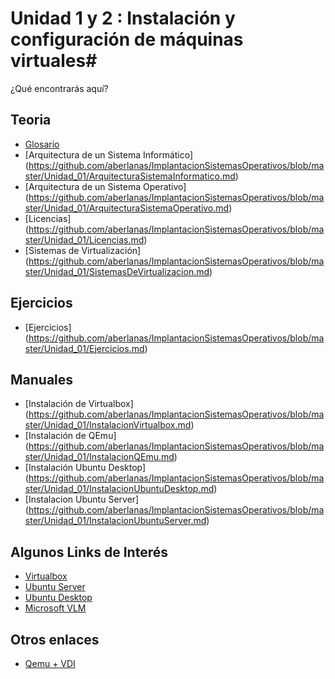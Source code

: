 # Unidad 1 y 2 : Instalación y configuración de máquinas virtuales#

¿Qué encontrarás aquí?

## Teoria

* [Glosario](https://github.com/aberlanas/ImplantacionSistemasOperativos/blob/master/Unidad_01/Glosario.md)
* [Arquitectura de un Sistema Informático] (https://github.com/aberlanas/ImplantacionSistemasOperativos/blob/master/Unidad_01/ArquitecturaSistemaInformatico.md)
* [Arquitectura de un Sistema Operativo] (https://github.com/aberlanas/ImplantacionSistemasOperativos/blob/master/Unidad_01/ArquitecturaSistemaOperativo.md)
* [Licencias] (https://github.com/aberlanas/ImplantacionSistemasOperativos/blob/master/Unidad_01/Licencias.md)
* [Sistemas de Virtualización] (https://github.com/aberlanas/ImplantacionSistemasOperativos/blob/master/Unidad_01/SistemasDeVirtualizacion.md)

## Ejercicios

* [Ejercicios] (https://github.com/aberlanas/ImplantacionSistemasOperativos/blob/master/Unidad_01/Ejercicios.md)

## Manuales

* [Instalación de Virtualbox] (https://github.com/aberlanas/ImplantacionSistemasOperativos/blob/master/Unidad_01/InstalacionVirtualbox.md)
* [Instalación de QEmu] (https://github.com/aberlanas/ImplantacionSistemasOperativos/blob/master/Unidad_01/InstalacionQEmu.md)
* [Instalación Ubuntu Desktop] (https://github.com/aberlanas/ImplantacionSistemasOperativos/blob/master/Unidad_01/InstalacionUbuntuDesktop.md)
* [Instalacion Ubuntu Server] (https://github.com/aberlanas/ImplantacionSistemasOperativos/blob/master/Unidad_01/InstalacionUbuntuServer.md)

## Algunos Links de Interés ##
* [Virtualbox](https://www.virtualbox.org/)
* [Ubuntu Server](http://www.ubuntu.com/server)
* [Ubuntu Desktop](http://www.ubuntu.com/desktop)
* [Microsoft VLM](http://www.microsoft.com/es-es/licensing/default.aspx#tab=1)

## Otros enlaces ##
* [Qemu + VDI](http://bethesignal.org/blog/2011/01/05/how-to-mount-virtualbox-vdi-image/)
